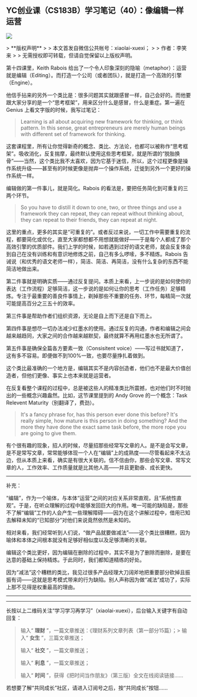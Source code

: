 ## YC创业课（CS183B）学习笔记（40）：像编辑一样运营
 ![](http://mmbiz.qpic.cn/mmbiz/BDcu2rMySicoV00UDdWxNibcOsl91mVqKE0m3bOAiaekOyzOwgy9P5lrKIjvPQ8EqVgqEOiaVAWdFQE4Fm8GJrHJNg/640?wx_fmt=jpeg&wxfrom=5)
<head><meta http-equiv="Content-Type" content="text/html; charset=utf-8"></head>
> **版权声明**
> 
> 本文首发自微信公共帐号：xiaolai-xuexi；
> 
> 作者：李笑来
> 
> 无需授权即可转载，但请自觉保留以上版权声明。

第十四课里，Keith Rabois 给出了一个令人印象深刻的隐喻（metaphor）：运营就是编辑（Editing）。而打造一个公司（或者团队），就是打造一个高效的引擎（Engine）。

他信手拈来的另外一个类比是：很多问题其实就跟感冒一样，自己会好的。而他要跟大家分享的是一个“思考框架”，用来区分什么是感冒，什么是重症。第一遍在 Genius 上看文字版的时候，我写过笔记：

> Learning is all about acquiring new framework for thinking, or think pattern. In this sense, great entrepreneurs are merely human beings with different set of framework for thinking.

这套课程里，所有让你觉得新奇的概念、类比、方法论，也都可以被称作“思考框架”。吸收消化，反复揣摩，最终默认使用这些思考框架，就是所谓的“脱胎换骨”——当然，这个类比我不太喜欢，因为它基于迷信，所以，这个过程更像是操作系统升级——甚至有的时候更像是抛弃一个操作系统，迁徙到另外一个更好的操作系统一样。

编辑做的第一件事儿，就是简化。Rabois 的看法是，要把任务简化到可重复的三两个环节。

> So you have to distill it down to one, two, or three things and use a framework they can repeat, they can repeat without thinking about, they can repeat to their friends, they can repeat at night.

这里的重点，更多的其实是“可重复的”。或者反过来说，一切工作中需要重复的流程，都要简化或优化，直至大家都想都不用想就能做好——于是每个人都成了那个高效引擎的优质部件。我们上学的时候，如若遇到过好的语文老师，就会反复体会到自己在没有训练和有意识地修炼之前，自己有多么啰嗦，多不精炼。Rabois 告诫说（和优秀的语文老师一样），简洁、简洁、再简洁，没有什么复杂的东西不能简洁地做出来。

第二件事就是明确实质——通过反复提问。本质上来看，上一步说的是如何使你的表达（工作流程）足够简洁，这一步说的是如何让你的思考（工作任务）足够精炼。专注于最重要的善良件事情上，剃掉那些不重要的任务、环节，每精简一次就可能提高百分之三五十的效率。

第三件事是帮助作者们组织资源，无论是自上而下还是自下而上。

第四件事是想尽一切办法减少红墨水的使用。通过反复的沟通，作者和编辑之间会越来越趋同，大家之间的合作越来越默契，最终就算不再用红墨水也无所谓了。

第五件事是确保全篇各方要素一致（Consisitent voice）——写过书就知道了，这有多不容易。即便做不到100%一致，也要尽量挣扎着做到。

这个类比最准确的一个地方是，编辑其实不是内容创造者，他们也不是最大价值创造者，但他们更像、事实上也本来就是运营者。

在反复看整个课程的过程中，总是被这些人的精准类比所震撼，也对他们时不时抛出的一些概念兴趣盎然。比如，这节课里提到的 Andy Grove 的一个概念：Task Relevent Maturity（别翻译了，费劲）。

> It's a fancy phrase for, has this person ever done this before? It's really simple, how mature is this person in doing something? And the more they have done the exact same task before, the more rope you are going to give them.

有个很有趣的现象，招人的时候，尽量招那些经常写文章的人。是不是会写文章，是不是常写文章，常常能够体现一个人在“编辑”上的成熟度——尽管看起来不太沾边，但从本质上来看，确实是有很大关联的。信不信由你，那些会写文章、常写文章的人，工作效率、工作质量就是比其他人高——并且更勤奋、成长更快。

* * *

补充：

“编辑”，作为一个喻体，与本体“运营”之间的对应关系非常直观，且“系统性直观”。于是，在听众理解的过程中能够发回巨大的作用。唯一可能的缺陷是，那些不了解“编辑”工作的人会产生一些理解障碍——因为在这个讲解过程中，借用已知去解释未知的“已知部分”对他们来说竟然依然是未知的。

相对来看，我们经常听到人们说，“做产品就要做减法”——这个类比很糟糕，因为喻体和本体之间根本就没有足够好相似度以及足够清晰的关联。

编辑这个类比更好，因为编辑在删除的过程中，其实不是为了删除而删除，是要在达意的基础上保持精炼。于此同时，我们都知道精练的好处。

因为“减法”这个糟糕的类比，我见过很多产品经理大刀阔斧地把重要部分砍掉且振振有词——这就是思考模式带来的行为缺陷。别人声称因为做“减法”成功了，实际上那不见得是权重最高的理由。

* * *



* * *

长按以上二维码关注“学习学习再学习”（xiaolai-xuexi），后台输入关键字有自动回复：

> 输入“ **理财** ”，一篇文章推送：《理财系列文章列表（第一部分15篇）；> 输入“ **女生** ”，三篇文章推送；
> 
> 输入“ **社交** ”，一篇文章推送；
> 
> 输入“ **利息** ”，一篇文章推送；
> 
> 输入“ **时间** ”，获得《把时间当作朋友》（第三版）全文在线阅读链接……

若想要了解“共同成长”社区，请进入订阅号之后，按“共同成长”按钮……




